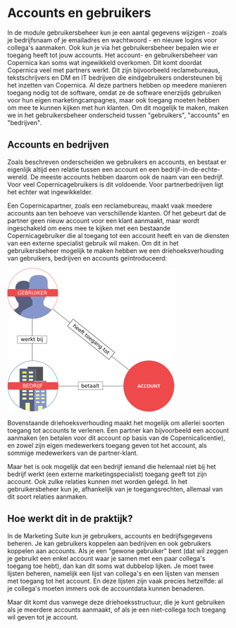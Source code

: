 Accounts en gebruikers
======================

In de module gebruikersbeheer kun je een aantal gegevens wijzigen - zoals je bedrijfsnaam of je 
emailadres en wachtwoord - en nieuwe logins voor collega's aanmaken. Ook kun je
via het gebruikersbeheer bepalen wie er toegang heeft tot jouw accounts.
Het account- en gebruikersbeheer van Copernica kan soms wat ingewikkeld 
overkomen. Dit komt doordat Copernica veel met partners werkt.
Dit zijn bijvoorbeeld reclamebureaus, tekstschrijvers en DM en IT bedrijven 
die eindgebruikers ondersteunen bij het inzetten van Copernica. Al deze partners 
hebben op meedere manieren toegang nodig tot de software, omdat ze de software
enerzijds gebruiken voor hun eigen marketingcampagnes, maar ook toegang moeten
hebben om mee te kunnen kijken met hun klanten. Om dit mogelijk te maken, maken we 
in het gebruikersbeheer onderscheid tussen "gebruikers", "accounts" en "bedrijven".

Accounts en bedrijven
---------------------

Zoals beschreven onderscheiden we gebruikers en accounts, en bestaat er eigenlijk
altijd een relatie tussen een account en een bedrijf-in-de-echte-wereld. De meeste 
accounts hebben daarom ook de naam van een bedrijf. Voor veel Copernicagebruikers 
is dit voldoende. Voor partnerbedrijven ligt het echter wat ingewikkelder.

Een Copernicapartner, zoals een reclamebureau, maakt vaak meedere accounts aan
ten behoeve van verschillende klanten. Of het gebeurt dat de partner geen
nieuw account voor een klant aanmaakt, maar wordt ingeschakeld om eens mee te 
kijken met een bestaande Copernicagebruiker die al toegang tot een account heeft en
van de diensten van een externe specialist gebruik wil maken. Om
dit in het gebruikersbeheer mogelijk te maken hebben we een driehoeksverhouding 
van gebruikers, bedrijven en accounts geïntroduceerd:

![Accounts en bedrijven](../images/accounts-users-nl.png)

Bovenstaande driehoeksverhouding maakt het mogelijk om allerlei soorten toegang
tot accounts te verlenen. Een partner kan bijvoorbeeld een account aanmaken (en
betalen voor dit account op basis van de Copernicalicentie), en zowel zijn eigen
medewerkers toegang geven tot het account, als sommige medewerkers van de 
partner-klant.

Maar het is ook mogelijk dat een bedrijf iemand die helemaal niet bij het bedrijf
werkt (een externe marketingspecialist) toegang geeft tot zijn account. Ook zulke
relaties kunnen met worden gelegd. In het gebruikersbeheer kun je, afhankelijk
van je toegangsrechten, allemaal van dit soort relaties aanmaken. 


Hoe werkt dit in de praktijk?
-----------------------------

In de Marketing Suite kun je gebruikers, accounts en bedrijfsgegevens beheren. 
Je kan gebruikers koppelen aan bedrijven en ook gebruikers koppelen aan accounts. 
Als je een "gewone gebruiker" bent (dat wil zeggen je gebruikt een enkel account waar je samen met een paar collega's toegang toe hebt), dan kan dit soms wat dubbelop lijken. Je moet twee lijsten beheren, 
namelijk een lijst van collega's en een lijsten van mensen met toegang tot het account. 
En deze lijsten zijn vaak precies hetzelfde: al je collega's moeten immers ook 
de accountdata kunnen benaderen.

Maar dit komt dus vanwege deze driehoeksstructuur, die je kunt gebruiken als je
meerdere accounts aanmaakt, of als je een niet-collega toch toegang wil geven
tot je account.

